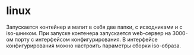 # linux

Запускается контейнер и мапит в себя две папки, с исходниками и с iso-шником.
При запуске контенера запускается web-сервер на 3000-ом порту с интерфейсом конфигурирования.
В интерфейсе конфигурирования можно настроить параметры сборки iso-образа.
